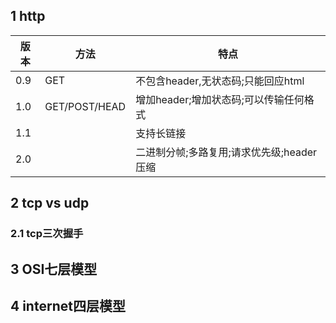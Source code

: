 ## 1 http

| 版本 | 方法          | 特点                                      |
| ---- | ------------- | ----------------------------------------- |
| 0.9  | GET           | 不包含header,无状态码;只能回应html        |
| 1.0  | GET/POST/HEAD | 增加header;增加状态码;可以传输任何格式    |
| 1.1  |               | 支持长链接                                |
| 2.0  |               | 二进制分帧;多路复用;请求优先级;header压缩 |





## 2 tcp vs udp

### 2.1 tcp三次握手

### 

## 3 OSI七层模型



## 4 internet四层模型



